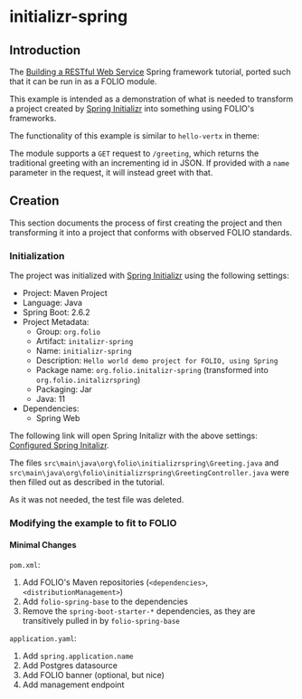 # initializr-spring
## Introduction

The [Building a RESTful Web Service](https://spring.io/guides/gs/rest-service/) Spring framework tutorial, ported such that it can be run in as a FOLIO module.

This example is intended as a demonstration of what is needed to transform a project created by [Spring Initializr](https://start.spring.io/) into something using FOLIO's frameworks.

The functionality of this example is similar to `hello-vertx` in theme:

The module supports a `GET` request to `/greeting`, which returns the traditional greeting with an incrementing id in JSON. If provided with a `name` parameter in the request, it will instead greet with that.

## Creation

This section documents the process of first creating the project and then transforming it into a project that conforms with observed FOLIO standards.

### Initialization

The project was initialized with [Spring Initializr](https://start.spring.io/) using the following settings:

- Project: Maven Project
- Language: Java
- Spring Boot: 2.6.2
- Project Metadata:
  - Group: `org.folio`
  - Artifact: `initalizr-spring`
  - Name: `initializr-spring`
  - Description: `Hello world demo project for FOLIO, using Spring`
  - Package name: `org.folio.initalizr-spring` (transformed into `org.folio.initalizrspring`)
  - Packaging: Jar
  - Java: 11
- Dependencies:
  - Spring Web

The following link will open Spring Initalizr with the above settings: [Configured Spring Initalizr](https://start.spring.io/#!type=maven-project&language=java&platformVersion=2.6.2&packaging=jar&jvmVersion=11&groupId=org.folio&artifactId=initializr-spring&name=initializr-spring&description=Hello%20world%20demo%20project%20for%20FOLIO%2C%20using%20Spring&packageName=org.folio.initializr-spring&dependencies=web).

The files `src\main\java\org\folio\initializrspring\Greeting.java` and `src\main\java\org\folio\initializrspring\GreetingController.java` were then filled out as described in the tutorial.

As it was not needed, the test file was deleted.

### Modifying the example to fit to FOLIO

#### Minimal Changes

`pom.xml`:
1. Add FOLIO's Maven repositories (`<dependencies>`, `<distributionManagement>`)
2. Add `folio-spring-base` to the dependencies
3. Remove the `spring-boot-starter-*` dependencies, as they are transitively pulled in by `folio-spring-base`

`application.yaml`:
1. Add `spring.application.name`
2. Add Postgres datasource
3. Add FOLIO banner (optional, but nice)
4. Add management endpoint

